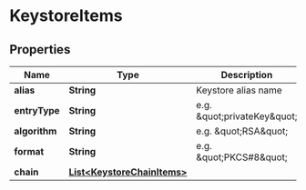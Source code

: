 

# KeystoreItems

## Properties

Name | Type | Description | Notes
------------ | ------------- | ------------- | -------------
**alias** | **String** | Keystore alias name |  [optional]
**entryType** | **String** | e.g. \&quot;privateKey\&quot; |  [optional]
**algorithm** | **String** | e.g. \&quot;RSA\&quot; |  [optional]
**format** | **String** | e.g. \&quot;PKCS#8\&quot; |  [optional]
**chain** | [**List&lt;KeystoreChainItems&gt;**](KeystoreChainItems.md) |  |  [optional]




